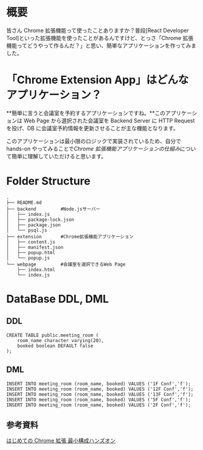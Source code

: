 # 概要

皆さん Chrome 拡張機能って使ったことありますか？普段[React Developer Tool]といった拡張機能を使ったことがあるんですけど、とっさ「Chrome 拡張機能ってどうやって作るんだ？」と思い、簡単なアプリケーションを作ってみました。

# 「Chrome Extension App」はどんなアプリケーション？

**簡単に言うと会議室を予約するアプリケーションですね。**このアプリケーションは Web Page から選択された会議室を Backend Server に HTTP Request を投げ、DB に会議室予約情報を更新させることが主な機能となります。

このアプリケーションは最小限のロジックで実装されているため、自分で hands-on やってみることで*Chrome 拡張機能アプリケーションの仕組み*について簡単に理解していただけると思います。

# Folder Structure

    .
    ├── README.md
    ├── backend         #Node.jsサーバー
    │   ├── index.js
    │   ├── package-lock.json
    │   ├── package.json
    │   └── psql.js
    ├── extension       #Chrome拡張機能アプリケーション
    │   ├── content.js
    │   ├── manifest.json
    │   ├── popup.html
    │   └── popup.js
    └── webpage         #会議室を選択できるWeb Page
        ├── index.html
        └── index.js

# DataBase DDL, DML

## DDL

    CREATE TABLE public.meeting_room (
        room_name character varying(20),
        booked boolean DEFAULT false
    );

## DML

    INSERT INTO meeting_room (room_name, booked) VALUES ('1F Conf','f');
    INSERT INTO meeting_room (room_name, booked) VALUES ('12F Conf','f');
    INSERT INTO meeting_room (room_name, booked) VALUES ('13F Conf','f');
    INSERT INTO meeting_room (room_name, booked) VALUES ('5F Conf','f');
    INSERT INTO meeting_room (room_name, booked) VALUES ('2F Conf','f');

## 参考資料

[はじめての Chrome 拡張 最小構成ハンズオン](https://qiita.com/punkshiraishi/items/5eca74202f6445025650)
